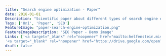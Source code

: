 ```yaml
---
title: "Search engine optimization - Paper"
date: 2018-01-01
Description: "Scientific paper about different types of search engine optimization. Considering all reasonable relations between most of the actors of the socio-informatic system. Also describing all main techniques of manipulating search engines in white and black hat SEO and their consequences for either the optimizer and possible victims. (German only)"
Tags: ['Uni', 'Paper', 'SEO']
FeatureImage: "paper-search-engine-optimization.png"
FeatureImageDescription: "SEO Paper - Demo image"
Links: ['<a target="_blank" rel="noopener" href="mailto:helfenstein.mischa@gmail.com">Paper (only on request)</a>',
'<a target="_blank" rel="noopener" href="https://drive.google.com/open?id=1uBk-oloI_rjJY58mQk5pnKigGf3fPOPc">Presentation</a>']
draft: false
---
```

